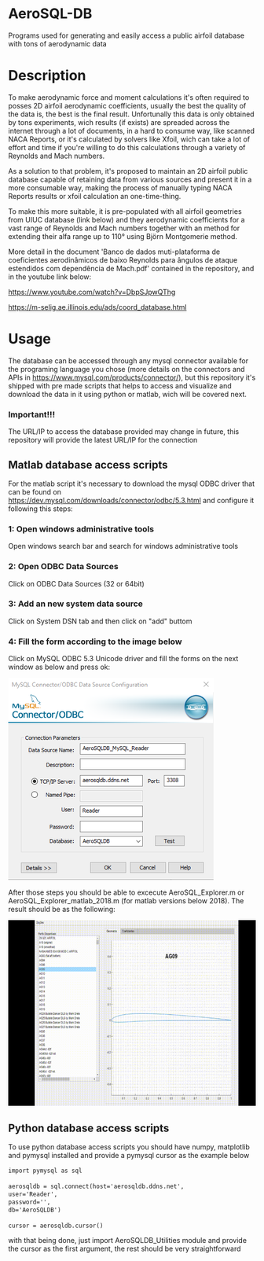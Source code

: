 # AeroSQL-DB
  Programs used for generating and easily access a public airfoil database with tons of aerodynamic data

<h1>Description</h1>

  To make aerodynamic force and moment calculations it's often required to posses 2D airfoil aerodynamic coefficients, usually the best the quality of the data is, the best is the 
final result. Unfortunally this data is only obtained by tons experiments, wich results (if exists) are spreaded across the internet through a lot of documents, in a hard to consume 
way, like scanned NACA Reports, or it's calculated by solvers like Xfoil, wich can take a lot of effort and time if you're willing to do this calculations through a variety of Reynolds
and Mach numbers.

 As a solution to that problem, it's proposed to maintain an 2D airfoil public database capable of retaining data from various sources and present it in a more consumable way, making the process of manually typing NACA Reports results or xfoil calculation an one-time-thing.
 
 To make this more suitable, it is pre-populated with all airfoil geometries from UIUC database (link below) and they aerodynamic coefficients for a vast range of Reynolds and Mach numbers
 together with an method for extending their alfa range up to 110° using Björn Montgomerie method.
 
 More detail in the document 'Banco de dados muti-plataforma de coeficientes aerodinâmicos de baixo Reynolds para ângulos de ataque estendidos com dependência de Mach.pdf' contained
 in the repository, and in the youtube link below:
 
 https://www.youtube.com/watch?v=DbpSJpwQThg
 
 https://m-selig.ae.illinois.edu/ads/coord_database.html

<h1>Usage</h1>

The database can be accessed through any mysql connector available for the programing language you chose (more details on the connectors and APIs in https://www.mysql.com/products/connector/), 
but this repository it's shipped with pre made scripts that helps to access and visualize and download the data in it using python or matlab, wich will be covered next.

<h3>Important!!!</h3>

The URL/IP to access the database provided may change in future, this repository will provide the latest URL/IP for the connection

<h2>Matlab database access scripts</h2>

For the matlab script it's necessary to download the mysql ODBC driver that can be found on https://dev.mysql.com/downloads/connector/odbc/5.3.html and configure it following this steps:

<h3>1: Open windows administrative tools</h3>

Open windows search bar and search for windows administrative tools

<h3>2: Open ODBC Data Sources </h3>

Click on ODBC Data Sources (32 or 64bit)

<h3>3: Add an new system data source</h3>

Click on System DSN tab and then click on "add" buttom

<h3>4: Fill the form according to the image below</h3>

Click on MySQL ODBC 5.3 Unicode driver and fill the forms on the next window as below and press ok:

<img src="./docs/MySQL_connector_information.png"/>

After those steps you should be able to excecute AeroSQL_Explorer.m or AeroSQL_Explorer_matlab_2018.m (for matlab versions below 2018). The result should be as the following:

<img src="./docs/AeroSQL_explorer_example.gif"/>

<h2> Python database access scripts </h2>

To use python database access scripts you should have numpy, matplotlib and pymysql installed and provide a pymysql cursor as the example below

```
import pymysql as sql

aerosqldb = sql.connect(host='aerosqldb.ddns.net',
user='Reader',
password='',
db='AeroSQLDB')

cursor = aerosqldb.cursor()
```

with that being done, just import AeroSQLDB_Utilities module and provide the cursor as the first argument, the rest should be very straightforward
